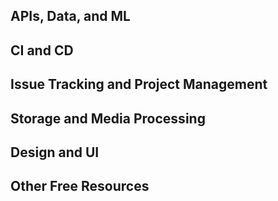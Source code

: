 ## APIs, Data, and ML


## CI and CD


## Issue Tracking and Project Management


## Storage and Media Processing


## Design and UI


## Other Free Resources

